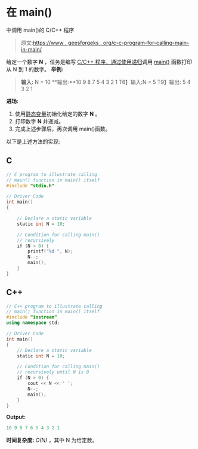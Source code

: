 # 在 main()

中调用 main()的 C/C++ 程序

> 原文:[https://www . geesforgeks . org/c-c-program-for-calling-main-in-main/](https://www.geeksforgeeks.org/c-c-program-for-calling-main-in-main/)

给定一个数字 **N** ，任务是编写 [C/C++ 程序，通过使用](https://www.geeksforgeeks.org/c-program-to-print-numbers-from-1-to-n-without-using-semicolon/)[递归](https://www.geeksforgeeks.org/recursion/)调用 [main()](https://www.geeksforgeeks.org/executing-main-in-c-behind-the-scene/) 函数打印从 N 到 1 的数字。
**举例:**

> **输入:** N = 10
> **输出:**10 9 8 7 5 4 3 2 1
> T6】输入:N = 5
> T9】输出: 5 4 3 2 1

**进场:**

1.  使用[静态变量](https://www.geeksforgeeks.org/static-variables-in-c/)初始化给定的数字 **N** 。
2.  打印数字 **N** 并递减。
3.  完成上述步骤后，再次调用 main()函数。

以下是上述方法的实现:

## C

```cpp
// C program to illustrate calling
// main() function in main() itself
#include "stdio.h"

// Driver Code
int main()
{

    // Declare a static variable
    static int N = 10;

    // Condition for calling main()
    // recursively
    if (N > 0) {
        printf("%d ", N);
        N--;
        main();
    }
}
```

## C++

```cpp
// C++ program to illustrate calling
// main() function in main() itself
#include "iostream"
using namespace std;

// Driver Code
int main()
{
    // Declare a static variable
    static int N = 10;

    // Condition for calling main()
    // recursively until N is 0
    if (N > 0) {
        cout << N << ' ';
        N--;
        main();
    }
}
```

**Output:** 

```cpp
10 9 8 7 6 5 4 3 2 1
```

**时间复杂度:** *O(N)* ，其中 N 为给定数。
